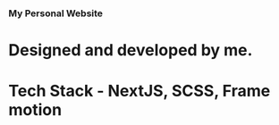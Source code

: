 ### My Personal Website

# Designed and developed by me.

# Tech Stack - NextJS, SCSS, Frame motion
